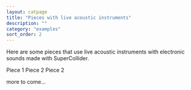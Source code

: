 ```yaml
---
layout: catpage
title: "Pieces with live acoustic instruments"
description: ""
category: "examples"
sort_order: 2
---
```



Here are some pieces that use live acoustic instruments with electronic sounds made with SuperCollider.

Piece 1
Piece 2
Piece 2

more to come...
